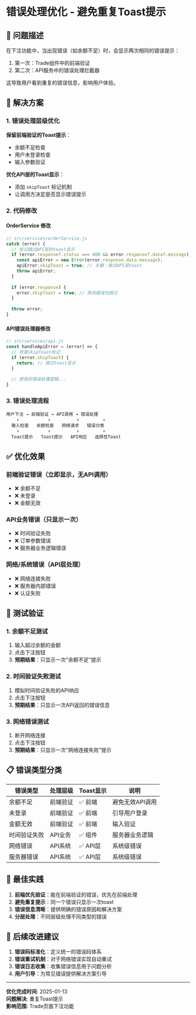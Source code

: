 # 错误处理优化 - 避免重复Toast提示

## 🐛 问题描述

在下注功能中，当出现错误（如余额不足）时，会显示两次相同的错误提示：
1. 第一次：Trade组件中的前端验证
2. 第二次：API服务中的错误处理拦截器

这导致用户看到重复的错误信息，影响用户体验。

## 🔧 解决方案

### 1. 错误处理层级优化

**保留前端验证的Toast提示**：
- 余额不足检查
- 用户未登录检查
- 输入参数验证

**优化API层的Toast显示**：
- 添加 `skipToast` 标记机制
- 让调用方决定是否显示错误提示

### 2. 代码修改

#### OrderService 修改
```javascript
// src/services/orderService.js
catch (error) {
  // 标记跳过API层的toast显示
  if (error.response?.status === 400 && error.response?.data?.message) {
    const apiError = new Error(error.response.data.message);
    apiError.skipToast = true; // 关键：跳过API层toast
    throw apiError;
  }
  
  if (error.response) {
    error.skipToast = true; // 其他错误也跳过
  }
  
  throw error;
}
```

#### API错误处理器修改
```javascript
// src/services/api.js
const handleApiError = (error) => {
  // 检查skipToast标记
  if (error.skipToast) {
    return; // 跳过toast显示
  }
  
  // 原有的错误处理逻辑...
}
```

### 3. 错误处理流程

```
用户下注 → 前端验证 → API调用 → 错误处理
    ↓           ↓          ↓         ↓
  输入检查   余额检查   网络请求   错误分类
    ↓           ↓          ↓         ↓
  Toast提示   Toast提示   API响应   选择性Toast
```

## ✅ 优化效果

### 前端验证错误（立即显示，无API调用）
- ❌ 余额不足
- ❌ 未登录
- ❌ 金额无效

### API业务错误（只显示一次）
- ❌ 时间验证失败
- ❌ 订单参数错误
- ❌ 服务器业务逻辑错误

### 网络/系统错误（API层处理）
- ❌ 网络连接失败
- ❌ 服务器内部错误
- ❌ 认证失败

## 🧪 测试验证

### 1. 余额不足测试
1. 输入超过余额的金额
2. 点击下注按钮
3. **预期结果**：只显示一次"余额不足"提示

### 2. 时间验证失败测试
1. 模拟时间验证失败的API响应
2. 点击下注按钮
3. **预期结果**：只显示一次API返回的错误信息

### 3. 网络错误测试
1. 断开网络连接
2. 点击下注按钮
3. **预期结果**：只显示一次"网络连接失败"提示

## 📋 错误类型分类

| 错误类型 | 处理层级 | Toast显示 | 说明 |
|---------|---------|-----------|------|
| 余额不足 | 前端验证 | ✅ 前端 | 避免无效API调用 |
| 未登录 | 前端验证 | ✅ 前端 | 引导用户登录 |
| 金额无效 | 前端验证 | ✅ 前端 | 输入验证 |
| 时间验证失败 | API业务 | ✅ 组件 | 服务器业务逻辑 |
| 网络错误 | API系统 | ✅ API层 | 系统级错误 |
| 服务器错误 | API系统 | ✅ API层 | 系统级错误 |

## 🎯 最佳实践

1. **前端优先验证**：能在前端验证的错误，优先在前端处理
2. **避免重复提示**：同一个错误只显示一次toast
3. **错误信息清晰**：提供明确的错误原因和解决方案
4. **分层处理**：不同层级处理不同类型的错误

## 🔄 后续改进建议

1. **错误码标准化**：定义统一的错误码体系
2. **错误重试机制**：对于网络错误实现自动重试
3. **错误日志收集**：收集错误信息用于问题分析
4. **用户引导**：为常见错误提供解决方案引导

---

**优化完成时间**: 2025-01-13  
**问题解决**: 重复Toast提示  
**影响范围**: Trade页面下注功能
